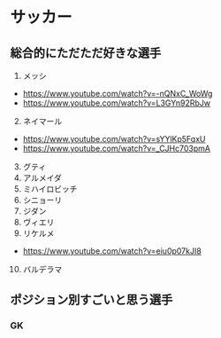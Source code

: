 
# サッカー

## 総合的にただただ好きな選手

1. メッシ
  -  https://www.youtube.com/watch?v=-nQNxC_WoWg
  -  https://www.youtube.com/watch?v=L3GYn92RbJw

2. ネイマール
  - https://www.youtube.com/watch?v=sYYlKp5FqxU
  - https://www.youtube.com/watch?v=_CJHc703pmA

3. グティ  
4. アルメイダ    
5. ミハイロビッチ  
6. シニョーリ  
7. ジダン  
8. ヴィエリ  
9. リケルメ  
  - https://www.youtube.com/watch?v=eiu0p07kJI8

10. バルデラマ


## ポジション別すごいと思う選手

### GK


